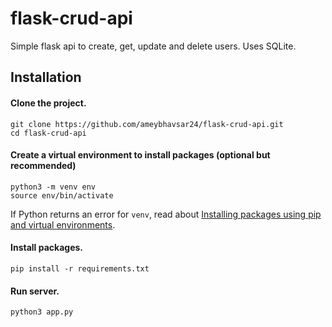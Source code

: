 # flask-crud-api
Simple flask api to create, get, update and delete users. Uses SQLite.
## Installation
#### Clone the project.
```
git clone https://github.com/ameybhavsar24/flask-crud-api.git
cd flask-crud-api
```
#### Create a virtual environment to install packages (optional but recommended)
```
python3 -m venv env
source env/bin/activate
```
If Python returns an error for `venv`, read about [Installing packages using pip and virtual environments](https://packaging.python.org/guides/installing-using-pip-and-virtual-environments/).
#### Install packages.
```
pip install -r requirements.txt
```
#### Run server.
```
python3 app.py
```

